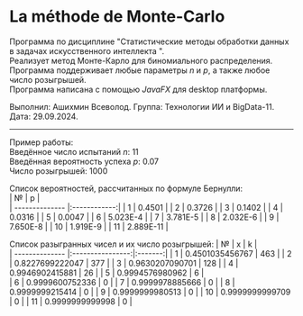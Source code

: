 
# La méthode de Monte-Carlo

Программа по дисциплине "Статистические методы обработки данных в задачах искусственного интеллекта	".  
Реализует метод Монте-Карло для биномиального распределения.  
Программа поддерживает любые параметры *n* и *p*, а также любое число розыгрышей.  
Программа написана с помощью *JavaFX* для desktop платформы.  

Выполнил: Ашихмин Всеволод. Группа: Технологии ИИ и BigData-11.  
Дата: 29.09.2024.

----------------------------------------------------------------------------------------------------------------------------------------------

Пример работы:  
Введённое число испытаний *n*: 11  
Введённая вероятность успеха *p*: 0.07  
Число розыгрышей: 1000  

Список вероятностей, рассчитанных по формуле Бернулли:  
|       №        |       p      |  
| -------------- |:------------:|
|       1        |    0.4501    |
|       2        |    0.3726    |
|       3        |    0.1402    |
|       4        |    0.0316    |
|       5        |    0.0047    |
|       6        |   5.023E-4   |
|       7        |   3.781E-5   |
|       8        |   2.032E-6   |
|       9        |   7.650E-8   |
|       10       |   1.919E-9   |
|       11       |  2.889E-11   |

Список разыгранных чисел и их число розыгрышей:
|       №        |         x        |    k    |    
| -------------- |:----------------:|:-------:|
|       1        | 0.4501035456767  |   463   |
|       2        | 0.8227699222047  |   377   |
|       3        | 0.9630207090701  |   128   |
|       4        | 0.9946902415881  |   26    |
|       5        | 0.9994576980962  |   6     |      
|       6        | 0.9999600752336  |   0     | 
|       7        | 0.9999978885666  |   0     |
|       8        | 0.9999999215414  |   0     |
|       9        | 0.9999999980513  |   0     |
|       10       | 0.9999999999709  |   0     |
|       11       | 0.9999999999998  |   0     |
